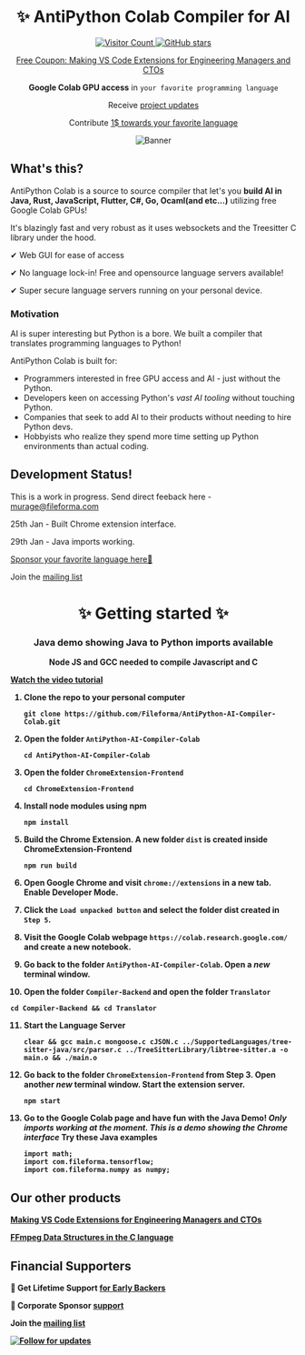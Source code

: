 <div align="center">
<h1>✨ AntiPython Colab Compiler for AI</h1>
  
<a href="https://github.com/Fileforma/AntiPython-AI-Club/" target="_blank" title="GitHub stars">
<img src = "https://api.visitorbadge.io/api/daily?path=https%3A%2F%2Fgithub.com%2FFileforma%2FAntiPython-AI-Compiler-Colab&label=Online%20Visitors&countColor=%23263759&style=flat-square"
 alt="Visitor Count" />
<img src="https://img.shields.io/github/stars/Fileforma" alt="GitHub stars"/>

Free Coupon: [Making VS Code Extensions for Engineering Managers and CTOs](https://www.udemy.com/course/vscode-extensions)

</a>

**Google Colab GPU access** in `your favorite programming language`

Receive [project updates](https://antipythonai.substack.com/)

Contribute [1$ towards your favorite language](https://opencollective.com/fileforma)


<img src="https://res.cloudinary.com/dcrelr5e7/image/upload/v1706581854/Virtual_Assistant_Promotion_of_Services_Facebook_Cover_Photo_kxqr4d.png" alt="Banner"/>

</div>


## What's this?
AntiPython Colab is a source to source compiler that let's you **build AI in Java, Rust, JavaScript, Flutter, C#, Go, Ocaml(and etc...)** utilizing free Google Colab GPUs!

It's blazingly fast and very robust as it uses websockets and the Treesitter C library under the hood.

✔ Web GUI for ease of access

✔ No language lock-in! Free and opensource language servers available!

✔ Super secure language servers running on your personal device.


### Motivation
AI is super interesting but Python is a bore. We built a compiler that translates programming languages to Python!

AntiPython Colab is built for:

-   Programmers interested in free GPU access and AI - just without the Python.
-   Developers keen on accessing Python's *vast AI tooling* without touching Python. 
-   Companies that seek to add AI to their products without needing to hire Python devs.
-   Hobbyists who realize they spend more time setting up Python environments than actual coding.

## Development Status!
This is a work in progress. Send direct feeback here - murage@fileforma.com

25th Jan - Built Chrome extension interface.

29th Jan - Java imports working. 

[Sponsor your favorite language here🙏](https://opencollective.com/fileforma)

Join the [mailing list](https://antipythonai.substack.com/)

<div align="center">
<h1>✨ Getting started ✨</h1>
<h3>Java demo showing Java to Python imports available</h3>
<p> <b>Node JS and GCC<b> needed to compile Javascript and C</p>
</div>
  
[Watch the video tutorial](https://youtu.be/mmfHCCA0IHE)

1. Clone the repo to your personal computer
   ```
   git clone https://github.com/Fileforma/AntiPython-AI-Compiler-Colab.git
   ```
2. Open the folder `AntiPython-AI-Compiler-Colab`
   ```
   cd AntiPython-AI-Compiler-Colab
   ```

3. Open the folder `ChromeExtension-Frontend`
   ```
   cd ChromeExtension-Frontend
   ```
4. Install node modules using npm
   ```
   npm install
   ```
5. Build the Chrome Extension. A new folder `dist` is created inside **ChromeExtension-Frontend**
   ```
   npm run build
   ```
6. Open Google Chrome and visit `chrome://extensions` in a new tab. Enable Developer Mode.
7. Click the `Load unpacked button` and select the folder **dist** created in `Step 5`.
8. Visit the Google Colab webpage `https://colab.research.google.com/` and create a new notebook.

9. Go back to the folder `AntiPython-AI-Compiler-Colab`. Open a *new* terminal window.
10. Open the folder `Compiler-Backend` and open the folder `Translator`
   ```
   cd Compiler-Backend && cd Translator
   ```
11. Start the Language Server
    ```
    clear && gcc main.c mongoose.c cJSON.c ../SupportedLanguages/tree-sitter-java/src/parser.c ../TreeSitterLibrary/libtree-sitter.a -o main.o && ./main.o
    ```
13. Go back to the folder `ChromeExtension-Frontend` from Step 3. Open another *new* terminal window. Start the extension server.
    ```
    npm start
    ```
14. Go to the Google Colab page and have fun with the Java Demo!
    *Only imports working at the moment. This is a demo showing the Chrome interface*
    Try these Java examples
    ```
    import math;
    import com.fileforma.tensorflow;
    import com.fileforma.numpy as numpy;
    ```

## Our other products
[Making VS Code Extensions for Engineering Managers and CTOs](https://www.udemy.com/course/vscode-extensions)

[FFmpeg Data Structures in the C language](https://www.udemy.com/course/part-1-video-coding-with-ffmpeg-and-c-in-replit-online-ide)  



## Financial Supporters

🙏 Get Lifetime Support [for Early Backers](https://opencollective.com/fileforma)

🏢 Corporate Sponsor [support](https://opencollective.com/fileforma)

Join the [mailing list](https://antipythonai.substack.com/)


[<img src="https://img.shields.io/twitter/follow/murage_kibicho" alt="Follow for updates"/>](https://twitter.com/murage_kibicho)


